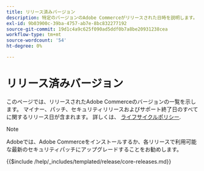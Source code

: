 ```yaml
---
title: リリース済みバージョン
description: 特定のバージョンのAdobe Commerceがリリースされた日時を説明します。
exl-id: 9b03900c-39ba-4757-ab7e-8bc832277192
source-git-commit: 19d1c4a9c625f090ad5ddf0b7a8be20931238cea
workflow-type: tm+mt
source-wordcount: '54'
ht-degree: 0%

---
```


# リリース済みバージョン

このページでは、リリースされたAdobe Commerceのバージョンの一覧を示します。 マイナー、パッチ、セキュリティリリースおよびサポート終了日のすべてに関するリリース日が含まれます。 詳しくは、 [ライフサイクルポリシー](lifecycle-policy.md).

>[!NOTE]
>
>Adobeでは、Adobe Commerceをインストールするか、各リリースで利用可能な最新のセキュリティパッチにアップグレードすることをお勧めします。

{{$include /help/_includes/templated/release/core-releases.md}}
